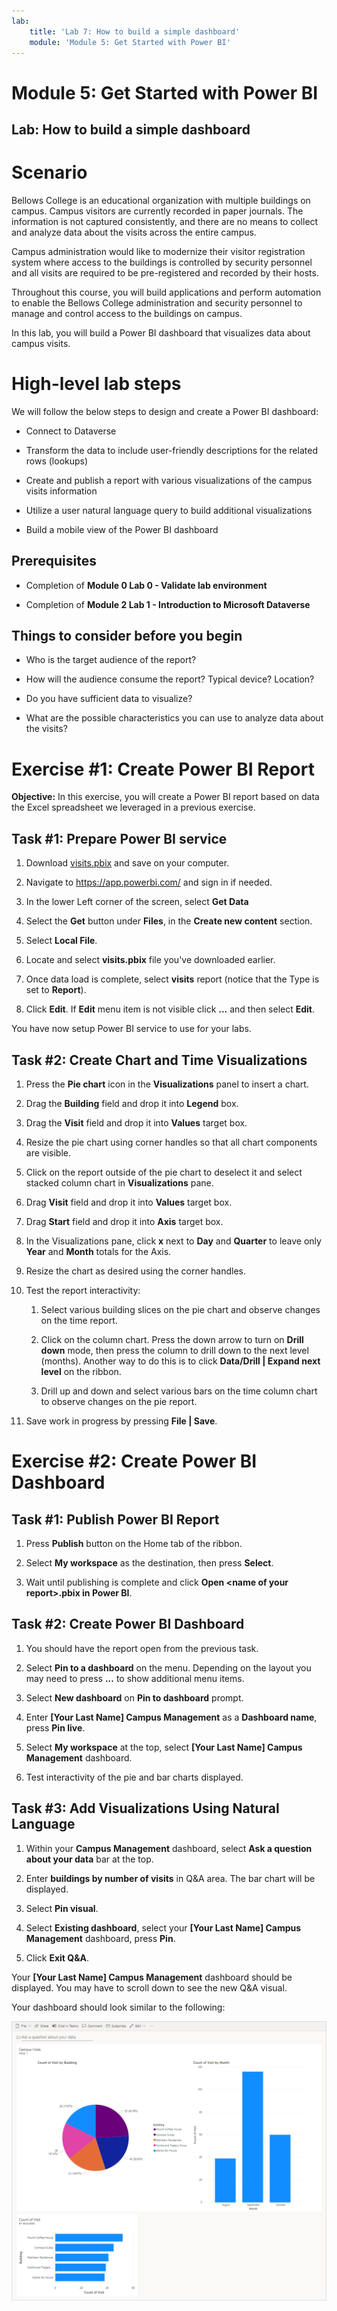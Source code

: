 ```yaml
---
lab:
    title: 'Lab 7: How to build a simple dashboard'
    module: 'Module 5: Get Started with Power BI'
---
```


# Module 5: Get Started with Power BI
## Lab: How to build a simple dashboard

# Scenario

Bellows College is an educational organization with multiple buildings on
campus. Campus visitors are currently recorded in paper journals. The
information is not captured consistently, and there are no means to collect and
analyze data about the visits across the entire campus.

Campus administration would like to modernize their visitor registration system
where access to the buildings is controlled by security personnel and all visits
are required to be pre-registered and recorded by their hosts.

Throughout this course, you will build applications and perform automation to
enable the Bellows College administration and security personnel to manage and
control access to the buildings on campus.

In this lab, you will build a Power BI dashboard that visualizes data about
campus visits.

# High-level lab steps

We will follow the below steps to design and create a Power BI dashboard:

-   Connect to Dataverse

-   Transform the data to include user-friendly descriptions for the related
    rows (lookups)

-   Create and publish a report with various visualizations of the campus visits
    information

-   Utilize a user natural language query to build additional visualizations

-   Build a mobile view of the Power BI dashboard

## Prerequisites

-   Completion of **Module 0 Lab 0 - Validate lab environment**

-   Completion of **Module 2 Lab 1 - Introduction to Microsoft Dataverse**

## Things to consider before you begin

-   Who is the target audience of the report?

-   How will the audience consume the report? Typical device? Location?

-   Do you have sufficient data to visualize?

-   What are the possible characteristics you can use to analyze data about the
    visits?

# Exercise \#1: Create Power BI Report

**Objective:** In this exercise, you will create a Power BI report based on data
the Excel spreadsheet we leveraged in a previous exercise.

## Task \#1: Prepare Power BI service

1.  Download [visits.pbix](../../Allfiles/visits.pbix) and save on your
    computer.

2.  Navigate to <https://app.powerbi.com/> and sign in if needed.

3.  In the lower Left corner of the screen, select **Get Data**

4.  Select the **Get** button under **Files**, in the **Create new content**
    section.

5.  Select **Local File**.

6.  Locate and select **visits.pbix** file you've downloaded earlier.

7.  Once data load is complete, select **visits** report (notice that the Type
    is set to **Report**).

8.  Click **Edit**. If **Edit** menu item is not visible click **...** and then
    select **Edit**.

You have now setup Power BI service to use for your labs. 

## Task \#2: Create Chart and Time Visualizations

1.  Press the **Pie chart** icon in the **Visualizations** panel to insert a chart.

2.  Drag the **Building** field and drop it into **Legend** box.

3.  Drag the **Visit** field and drop it into **Values** target box.

4.  Resize the pie chart using corner handles so that all chart components are
    visible.

5.  Click on the report outside of the pie chart to deselect it and select
    stacked column chart in **Visualizations** pane.

6.  Drag **Visit** field and drop it into **Values** target box.

7.  Drag **Start** field and drop it into **Axis** target box.

8.  In the Visualizations pane, click **x** next to **Day** and **Quarter** to
    leave only **Year** and **Month** totals for the Axis.

9.  Resize the chart as desired using the corner handles.

10. Test the report interactivity:

    1.  Select various building slices on the pie chart and observe changes on
        the time report.

    2.  Click on the column chart. Press the down arrow to turn on **Drill
        down** mode, then press the column to drill down to the next level
        (months). Another way to do this is to click **Data/Drill \| Expand next
        level** on the ribbon.

    3.  Drill up and down and select various bars on the time column chart to
        observe changes on the pie report.

11. Save work in progress by pressing **File \| Save**.

# Exercise \#2: Create Power BI Dashboard

## Task \#1: Publish Power BI Report

1.  Press **Publish** button on the Home tab of the ribbon.

2.  Select **My workspace** as the destination, then press **Select**.

3.  Wait until publishing is complete and click **Open \<name of your
    report\>.pbix in Power BI**.

## Task \#2: Create Power BI Dashboard

1.  You should have the report open from the previous task.

2.  Select **Pin to a dashboard** on the menu. Depending on the layout you may
    need to press **...** to show additional menu items.

3.  Select **New dashboard** on **Pin to dashboard** prompt.

4.  Enter **[Your Last Name] Campus Management** as a **Dashboard name**, press
    **Pin live**.

5.  Select **My workspace** at the top, select **[Your Last Name] Campus
    Management** dashboard.

6.  Test interactivity of the pie and bar charts displayed.

## Task \#3: Add Visualizations Using Natural Language

1.  Within your **Campus Management** dashboard, select **Ask a question about
    your data** bar at the top.

2.  Enter **buildings by number of visits** in Q&A area. The bar chart will be
    displayed.

3.  Select **Pin visual**.

4.  Select **Existing dashboard**, select your **[Your Last Name] Campus
    Management** dashboard, press **Pin**.

5.  Click **Exit Q&A**.

Your **[Your Last Name] Campus Management** dashboard should be displayed. You
may have to scroll down to see the new Q&A visual.

Your dashboard should look similar to the following:

![](media/5-powerbi-result.png)
